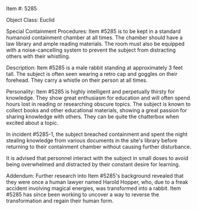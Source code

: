 Item #: 5285

Object Class: Euclid

Special Containment Procedures:
Item #5285 is to be kept in a standard humanoid containment chamber at all times. The chamber should have a law library and ample reading materials. The room must also be equipped with a noise-cancelling system to prevent the subject from distracting others with their whistling.

Description:
Item #5285 is a male rabbit standing at approximately 3 feet tall. The subject is often seen wearing a retro cap and goggles on their forehead. They carry a whistle on their person at all times.

Personality:
Item #5285 is highly intelligent and perpetually thirsty for knowledge. They show great enthusiasm for education and will often spend hours lost in reading or researching obscure topics. The subject is known to collect books and other educational materials, showing a great passion for sharing knowledge with others. They can be quite the chatterbox when excited about a topic.

In incident #5285-1, the subject breached containment and spent the night stealing knowledge from various documents in the site's library before returning to their containment chamber without causing further disturbance.

It is advised that personnel interact with the subject in small doses to avoid being overwhelmed and distracted by their constant desire for learning.

Addendum:
Further research into Item #5285's background revealed that they were once a human lawyer named Harold Hopper, who, due to a freak accident involving magical energies, was transformed into a rabbit. Item #5285 has since been working to uncover a way to reverse the transformation and regain their human form.
